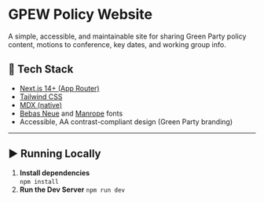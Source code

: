 # GPEW Policy Website

A simple, accessible, and maintainable site for sharing Green Party policy content, motions to conference, key dates, and working group info.

## 🌱 Tech Stack

- [Next.js 14+ (App Router)](https://nextjs.org/)
- [Tailwind CSS](https://tailwindcss.com/)
- [MDX (native)](https://mdxjs.com/)
- [Bebas Neue](https://fonts.google.com/specimen/Bebas+Neue) and [Manrope](https://fonts.google.com/specimen/Manrope) fonts
- Accessible, AA contrast-compliant design (Green Party branding)

---

## ▶️ Running Locally

1. **Install dependencies**  
`npm install`
2. **Run the Dev Server**
`npm run dev`